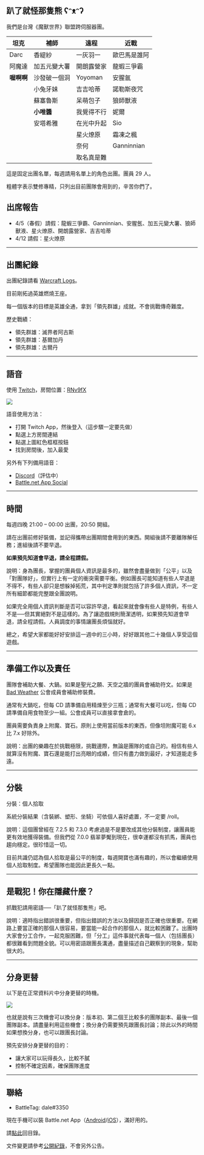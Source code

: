 ## 趴了就怪那隻熊 ʕᵔᴥᵔʔ

我們是台灣《魔獸世界》聯盟跨伺服器團。

| **坦克** | **補師** | **遠程** | **近戰** |
| --- | --- | --- | --- |
| Darc | 香緹紗 | 一灰羽一 | 歐巴馬是誰阿 |
| 阿魔達 | 加五元變大薯 | 開朗露營家 | 龍蝦三爭霸 |
| **喔啊啊** | 沙發破一個洞 | Yoyoman | 安腥氬 |
| | 小兔牙妹 | 吉吉哈蒂 | 諾勒斯夜咒 |
| | 蘇塞魯斯 | 呆萌包子 | 狼師獸液 |
| | **小唯醬** | 我覺得不行 | 妮爾 |
| | 安塔希雅 | 在光中升起 | Sio |
| | | 星火燎原 | 霜凍之楓 |
| | | 奈何 | Ganninnian |
| | | 取名真是難 | |

這是固定出團名單，每週請用名單上的角色出團。團員 29 人。

粗體字表示雙修專精，只列出目前團隊會用到的，辛苦你們了。

## 出席報告

- 4/5（春假）請假：龍蝦三爭霸、Ganninnian、安腥氬、加五元變大薯、狼師獸液、星火燎原、開朗露營家、吉吉哈蒂
- 4/12 請假：星火燎原

---

## 出團紀錄

出團紀錄請看 [Warcraft Logs](http://tinyurl.com/dalewarcraftlogs)。

目前剛拓過英雄燃燒王座。

每一個版本的目標是英雄全通，拿到「領先群雄」成就。不會挑戰傳奇難度。

歷史戰績：
- 領先群雄：滅界者阿古斯
- 領先群雄：基爾加丹
- 領先群雄：古爾丹

---

## 語音

使用 [Twitch](https://app.twitch.tv/download)，房間位置：[RNv9fX](https://invite.twitch.tv/RNv9fX)

![](https://dalechou.github.com/wow/twitch.png)

語音使用方法：
- 打開 Twitch App，然後登入（這步驟一定要先做）
- 點選上方房間連結
- 點選上圖紅色框框按鈕
- 找到房間後，加入最愛

另外有下列備用語音：
- [Discord](https://discord.gg/Jyn6ERe)（評估中）
- [Battle.net App Social](https://blizzard.com/invite/MpAJNTMNA)

---

## 時間

每週四晚 21:00 – 00:00 出團，20:50 開組。

請在出團前修好裝備，並記得攜帶出團期間會用到的東西。開組後請不要離隊解任務；進組後請不要早退。

**如果預先知道會早退，請全程請假。**

說明：身為團長，掌握的團員個人資訊是最多的，雖然會盡量做到「公平」以及「對團隊好」，但實行上有一定的衝突需要平衡。例如團長可能知道有些人早退是不得不，有些人卻只是想躲掉拓荒，其中判定準則就包括了許多個人資訊，不一定所有細節都能完整跟全團說明。

如果完全用個人資訊判斷是否可以容許早退，看起來就會像有些人是特例，有些人不是──但其實絕對不是這樣的。為了讓遊戲規則簡潔透明，如果預先知道會早退，請全程請假。人員調度的事情讓團長煩惱就好。

總之，希望大家都能好好安排這一週中的三小時，好好跟其他二十幾個人享受這個遊戲。

---

## 準備工作以及責任

團隊會補助大餐、大鍋。如果是聖光之願、天空之牆的團員會補助符文。如果是 [Bad Weather](https://dalechou.github.io/wow/) 公會成員會補助修裝費。

通常有大鍋吃，但每 CD 請準備自用精煉至少三瓶；通常有大餐可以吃，但每 CD 請準備自用食物至少一組。公會成員可以直接拿會倉的。

團員需要負責身上附魔、寶石。原則上使用當前版本的東西，但像坦附魔可能 6.x 比 7.x 好除外。

說明：出團的樂趣在於挑戰極限，挑戰邊際，無論是團隊的或自己的。相信有些人就算沒有附魔、寶石還是能打出亮眼的成績，但只有盡力做到最好，才知道能走多遠。

---

## 分裝

分裝：個人拾取

系統分裝結果（含裝綁、塑形、坐騎）可依個人喜好處置，不一定要 /roll。

說明：這個團曾經在 7.2.5 和 7.3.0 考慮過是不是要改成其他分裝制度，讓團員能更有效地獲得裝備。但我們從 7.0.0 翡翠夢魘到現在，很幸運都沒有抓馬，團員也趨向穩定。很珍惜這一切。

目前共識仍認為個人拾取是最公平的制度，每週開寶也滿有趣的，所以會繼續使用個人拾取制度。希望團隊也能因此更長久一點。

---

## 是戰犯！你在隱藏什麼？

抓戰犯請用密語──「趴了就怪那隻熊」吧。

說明：適時指出錯誤很重要，但指出錯誤的方法以及歸因是否正確也很重要。在網路上要當正確的那個人很容易，要當能一起合作的那個人，就比較困難了。出團時大家會分工合作，一起克服困難，但「分工」這件事就代表每一個人（包括團長）都很難看到問題全貌。可以用密語跟團長溝通，盡量描述自己觀察到的現象，幫助很大的。

---

## 分身更替

以下是在正常資料片中分身更替的時機。

![](https://dalechou.github.com/wow/roadmap.png)

也就是說有三次機會可以換分身：版本初、第二個王比較多的團隊副本、最後一個團隊副本。請盡量利用這些機會；換分身仍需要預先跟團長討論；除此以外的時間如果想換分身，也可以跟團長討論。

預先安排分身更替的目的：
- 讓大家可以玩得長久，比較不膩
- 控制不確定因素，確保團隊進度

---

## 聯絡

- BattleTag: dale#3350

現在手機可以裝 Battle.net App（[Android](https://play.google.com/store/apps/details?id=com.blizzard.messenger)/[iOS](https://itunes.apple.com/us/app/blizzard-battle-net/id1241040030)），滿好用的。

請[點此](https://dalechou.github.io/wow/)回目錄。

文件變更請參考[公開紀錄](https://github.com/dalechou/wow/commits/master/raid.md)，不會另外公告。
